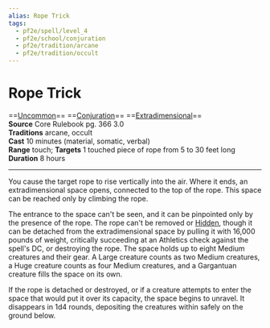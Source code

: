 ```yaml
---
alias: Rope Trick
tags:
  - pf2e/spell/level_4
  - pf2e/school/conjuration
  - pf2e/tradition/arcane
  - pf2e/tradition/occult
---
```


# Rope Trick

==[Uncommon](../../../Traits/Uncommon.md)== ==[Conjuration](../../../Traits/Conjuration.md)== ==[Extradimensional](../../../Traits/Extradimensional.md)==  
__Source__ Core Rulebook pg. 366 3.0  
**Traditions** arcane, occult  
**Cast** 10 minutes (material, somatic, verbal)  
**Range** touch; **Targets** 1 touched piece of rope from 5 to 30 feet long  
**Duration** 8 hours

---

You cause the target rope to rise vertically into the air. Where it ends, an extradimensional space opens, connected to the top of the rope. This space can be reached only by climbing the rope.

The entrance to the space can't be seen, and it can be pinpointed only by the presence of the rope. The rope can't be removed or [Hidden](../../../Conditions/Hidden.md), though it can be detached from the extradimensional space by pulling it with 16,000 pounds of weight, critically succeeding at an Athletics check against the spell's DC, or destroying the rope. The space holds up to eight Medium creatures and their gear. A Large creature counts as two Medium creatures, a Huge creature counts as four Medium creatures, and a Gargantuan creature fills the space on its own.

If the rope is detached or destroyed, or if a creature attempts to enter the space that would put it over its capacity, the space begins to unravel. It disappears in 1d4 rounds, depositing the creatures within safely on the ground below.
